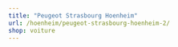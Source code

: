 ```yaml
---
title: "Peugeot Strasbourg Hoenheim"
url: /hoenheim/peugeot-strasbourg-hoenheim-2/
shop: voiture
---
```

